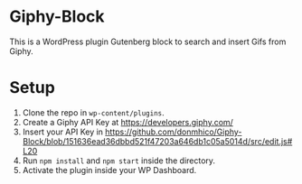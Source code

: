# Giphy-Block
This is a WordPress plugin Gutenberg block to search and insert Gifs from Giphy.

# Setup
1. Clone the repo in `wp-content/plugins`.
2. Create a Giphy API Key at https://developers.giphy.com/
3. Insert your API Key in https://github.com/donmhico/Giphy-Block/blob/151636ead36dbbd521f47203a646db1c05a5014d/src/edit.js#L20
4. Run `npm install` and `npm start` inside the directory.
5. Activate the plugin inside your WP Dashboard.
